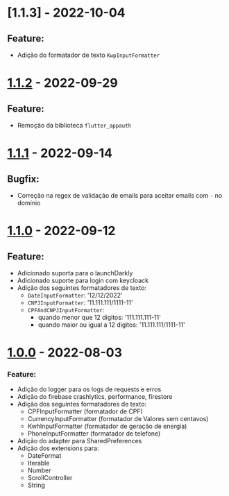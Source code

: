 # [1.1.3] - 2022-10-04

## Feature:
- Adição do formatador de texto `KwpInputFormatter`

# [1.1.2] - 2022-09-29

## Feature:
- Remoção da biblioteca `flutter_appauth`

# [1.1.1] - 2022-09-14

## Bugfix:
- Correção na regex de validação de emails para aceitar emails com `-` no domínio

# [1.1.0] - 2022-09-12

## Feature:
- Adicionado suporta para o launchDarkly
- Adicionado suporte para login com keycloack
- Adição dos seguintes formatadores de texto:
   - `DateInputFormatter`: '12/12/2022'
   - `CNPJInputFormatter`: '11.111.111/1111-11'
   - `CPFAndCNPJInputFormatter`: 
       - quando menor que 12 digitos: '111.111.111-11'
       - quando maior ou igual a 12 digitos: '11.111.111/1111-11'

# [1.0.0] - 2022-08-03

### Feature:
- Adição do logger para os logs de requests e erros
- Adição do firebase crashlytics, performance, firestore
- Adição dos seguintes formatadores de texto:
   - CPFInputFormatter (formatador de CPF)
   - CurrencyInputFormatter (formatador de Valores sem centavos)
   - KwhInputFormatter (formatador de geração de energia)
   - PhoneInputFormatter (formatador de telefone)
- Adição do adapter para SharedPreferences 
- Adição dos extensions para:
   -  DateFormat
   - Iterable
   - Number
   - ScrollController
   - String

[1.1.2]: https://github.com/solfacil/sdk-tools-mobile/releases/tag/1.1.2
[1.1.1]: https://github.com/solfacil/sdk-tools-mobile/releases/tag/1.1.1
[1.1.0]: https://github.com/solfacil/sdk-tools-mobile/releases/tag/1.1.0
[1.0.0]: https://github.com/solfacil/sdk-tools-mobile/releases/tag/1.0.0